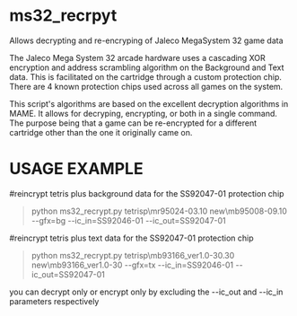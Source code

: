 # ms32_recrpyt
Allows decrypting and re-encryping of Jaleco MegaSystem 32 game data

The Jaleco Mega System 32 arcade hardware uses a cascading XOR encryption and address scrambling algorithm on the Background and Text data. This is facilitated on the cartridge through a custom protection chip. There are 4 known protection chips used across all games on the system.

This script's algorithms are based on the excellent decryption algorithms in MAME. It allows for decryping, encrypting, or both in a single command. The purpose being that a game can be re-encrypted for a different cartridge other than the one it originally came on.

# USAGE EXAMPLE

#reincrypt tetris plus background data for the SS92047-01 protection chip  
> python ms32_recrypt.py tetrisp\mr95024-03.10 new\mb95008-09.10 --gfx=bg --ic_in=SS92046-01 --ic_out=SS92047-01

#reincrypt tetris plus text data for the SS92047-01 protection chip  
> python ms32_recrypt.py tetrisp\mb93166_ver1.0-30.30 new\mb93166_ver1.0-30 --gfx=tx --ic_in=SS92046-01 --ic_out=SS92047-01

you can decrypt only or encrypt only by excluding the --ic_out and --ic_in parameters respectively
